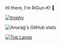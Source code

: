 Hi there, I'm RiGun-K! 👋

[![trophy](https://github-profile-trophy.vercel.app/?username=RiGun-k&theme=onedark)](https://github.com/RiGun-K/github-profile-trophy)

![Anurag's GitHub stats](https://github-readme-stats.vercel.app/api?username=RiGun-K&show_icons=true&theme=tokyonight)

[![Top Langs](https://github-readme-stats.vercel.app/api/top-langs/?username=RiGun-K&layout=compact)](https://github.com/RiGun-K/github-readme-stats)
